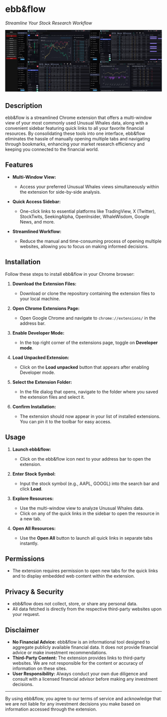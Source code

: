 # ebb&flow

*Streamline Your Stock Research Workflow*

![ebb&flow Dashboard](ebbflow.png)

## Description

ebb&flow is a streamlined Chrome extension that offers a multi-window view of your most commonly used Unusual Whales data, along with a convenient sidebar featuring quick links to all your favorite financial resources. By consolidating these tools into one interface, ebb&flow eliminates the hassle of manually opening multiple tabs and navigating through bookmarks, enhancing your market research efficiency and keeping you connected to the financial world.

## Features

- **Multi-Window View:**
  - Access your preferred Unusual Whales views simultaneously within the extension for side-by-side analysis.

- **Quick Access Sidebar:**
  - One-click links to essential platforms like TradingView, X (Twitter), StockTwits, SeekingAlpha, OpenInsider, WhaleWisdom, Google News, and more.

- **Streamlined Workflow:**
  - Reduce the manual and time-consuming process of opening multiple websites, allowing you to focus on making informed decisions.

## Installation

Follow these steps to install ebb&flow in your Chrome browser:

1. **Download the Extension Files:**
   - Download or clone the repository containing the extension files to your local machine.

2. **Open Chrome Extensions Page:**
   - Open Google Chrome and navigate to `chrome://extensions/` in the address bar.

3. **Enable Developer Mode:**
   - In the top right corner of the extensions page, toggle on **Developer mode**.

4. **Load Unpacked Extension:**
   - Click on the **Load unpacked** button that appears after enabling Developer mode.

5. **Select the Extension Folder:**
   - In the file dialog that opens, navigate to the folder where you saved the extension files and select it.

6. **Confirm Installation:**
   - The extension should now appear in your list of installed extensions. You can pin it to the toolbar for easy access.

## Usage

1. **Launch ebb&flow:**
   - Click on the ebb&flow icon next to your address bar to open the extension.

2. **Enter Stock Symbol:**
   - Input the stock symbol (e.g., AAPL, GOOGL) into the search bar and click **Load**.

3. **Explore Resources:**
   - Use the multi-window view to analyze Unusual Whales data.
   - Click on any of the quick links in the sidebar to open the resource in a new tab.

4. **Open All Resources:**
   - Use the **Open All** button to launch all quick links in separate tabs instantly.

## Permissions

- The extension requires permission to open new tabs for the quick links and to display embedded web content within the extension.

## Privacy & Security

- ebb&flow does not collect, store, or share any personal data.
- All data fetched is directly from the respective third-party websites upon your request.

## Disclaimer

- **No Financial Advice:** ebb&flow is an informational tool designed to aggregate publicly available financial data. It does not provide financial advice or make investment recommendations.
- **Third-Party Content:** The extension provides links to third-party websites. We are not responsible for the content or accuracy of information on these sites.
- **User Responsibility:** Always conduct your own due diligence and consult with a licensed financial advisor before making any investment decisions.

---

By using ebb&flow, you agree to our terms of service and acknowledge that we are not liable for any investment decisions you make based on information accessed through the extension.
